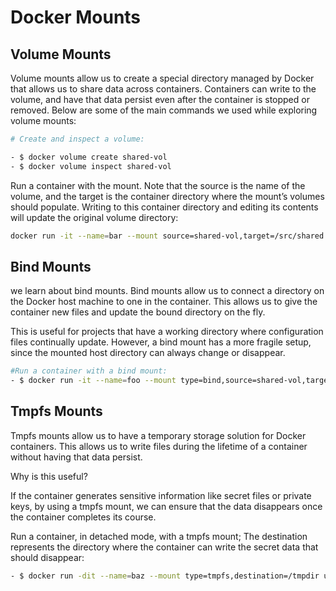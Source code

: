 # Docker Mounts

## Volume Mounts 

Volume mounts allow us to create a special directory managed by Docker that allows us to share data across containers.
Containers can write to the volume, and have that data persist even after the container is stopped or removed.
Below are some of the main commands we used while exploring volume mounts:

```bash
# Create and inspect a volume:

- $ docker volume create shared-vol
- $ docker volume inspect shared-vol
```

Run a container with the mount.
Note that the source is the name of the volume, and the target is the container directory where the mount’s volumes should populate.
Writing to this container directory and editing its contents will update the original volume directory:


```bash
docker run -it --name=bar --mount source=shared-vol,target=/src/shared ubuntu bash
 ```

## Bind Mounts

we learn about bind mounts.
Bind mounts allow us to connect a directory on the Docker host machine to one in the container.
This allows us to give the container new files and update the bound directory on the fly.

This is useful for projects that have a working directory where configuration files continually update.
However, a bind mount has a more fragile setup, since the mounted host directory can always change or disappear.

```bash
#Run a container with a bind mount:
- $ docker run -it --name=foo --mount type=bind,source=shared-vol,target=/src/shared ubuntu bash
```

## Tmpfs Mounts 

Tmpfs mounts allow us to have a temporary storage solution for Docker containers.
This allows us to write files during the lifetime of a container without having that data persist.

Why is this useful?

If the container generates sensitive information like secret files or private keys, by using a tmpfs mount, we can ensure that the data disappears once the container completes its course.

Run a container, in detached mode, with a tmpfs mount;
The destination represents the directory where the container can write the secret data that should disappear:

```bash
- $ docker run -dit --name=baz --mount type=tmpfs,destination=/tmpdir ubuntu bash
```

